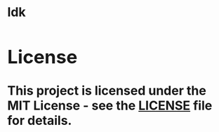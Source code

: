 <h1>Idk<h1>

<div id="license">
  <h2>License</h2>
  <p>This project is licensed under the MIT License - see the <a href="LICENSE">LICENSE</a> file for details.</p>
</div>


